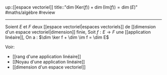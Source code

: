 up::[[espace vectoriel]]
title::"$\dim(\mathrm{Ker}(f)) + \dim(\mathrm{Im}(f)) = \dim(E)$"
#maths/algèbre #review 

----
Soient $E$ et $F$ deux [[espace vectoriel|espaces vectoriels]] de [[dimension d'un espace vectoriel|dimension]] finie,
Soit $f: E\rightarrow F$ une [[application linéaire]],
On a :
$\dim \ker f + \dim \im f = \dim E$


Voir:
 - [[rang d'une application linéaire]]
 - [[Noyau d'une application linéaire]]
 - [[dimension d'un espace vectoriel]]

